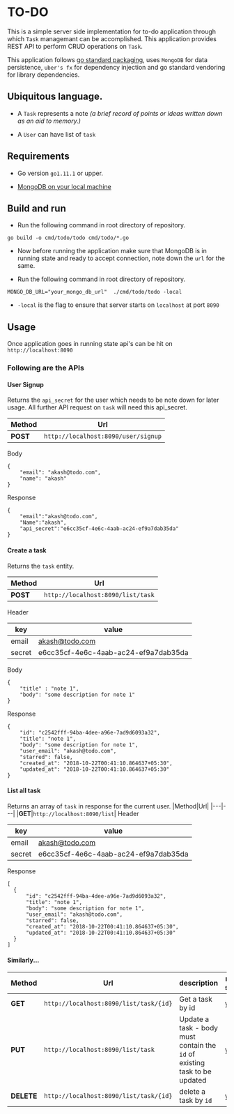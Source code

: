 # TO-DO

This is a simple server side implementation for to-do application through which `Task` managemant can be accomplished. This application provides REST API to perform CRUD operations on `Task`.

This application follows [go standard packaging](https://github.com/golang-standards/project-layout), 
uses `MongoDB` for data persistence, `uber's fx` for dependency injection and go standard vendoring for library dependencies.

## Ubiquitous language.

- A `Task` represents a note *(a brief record of points or ideas written down as an aid to memory.)*

- A `User` can have list of `task`

## Requirements

- Go version `go1.11.1` or upper.

- [MongoDB on your local machine](https://docs.mongodb.com/manual/installation/)


## Build and run


- Run the following command in root directory of repository.
```
go build -o cmd/todo/todo cmd/todo/*.go
```

- Now before running the application make sure that MongoDB is in running state and ready to accept connection, note down the `url` for the same.

- Run the following command in root directory of repository.
```
MONGO_DB_URL="your_mongo_db_url"  ./cmd/todo/todo -local
```
 - `-local` is the flag to ensure that server starts on `localhost` at port `8090`


## Usage
Once application goes in running state api's  can be hit on `http://localhost:8090`

### Following are the APIs

#### User Signup
Returns the `api_secret` for the user which needs to be note down for later usage. All further API request on `task` will need this api_secret.

|Method|Url|
|---|---|
|**POST**|`http://localhost:8090/user/signup`|

Body 
```
{
    "email": "akash@todo.com",
    "name": "akash"
}
```
Response

```
{
    "email":"akash@todo.com",
    "Name":"akash",
    "api_secret":"e6cc35cf-4e6c-4aab-ac24-ef9a7dab35da"
}
```

#### Create a task
Returns the `task` entity.

|Method|Url|
|---|---|
|**POST**|`http://localhost:8090/list/task`|


Header

|key|value|
|---|---|
|email|akash@todo.com|
|secret|e6cc35cf-4e6c-4aab-ac24-ef9a7dab35da|


Body
```
{
    "title" : "note 1",
    "body": "some description for note 1"
}
```

Response
```
{
    "id": "c2542fff-94ba-4dee-a96e-7ad9d6093a32",
    "title": "note 1",
    "body": "some description for note 1",
    "user_email": "akash@todo.com",
    "starred": false,
    "created_at": "2018-10-22T00:41:10.864637+05:30",
    "updated_at": "2018-10-22T00:41:10.864637+05:30"
}
```
#### List all task
Returns an array of `task` in response for the current user.
|Method|Url|
|---|---|
|**GET**|`http://localhost:8090/list`|
Header

|key|value|
|---|---|
|email|akash@todo.com|
|secret|e6cc35cf-4e6c-4aab-ac24-ef9a7dab35da|

Response
```
[
  {
      "id": "c2542fff-94ba-4dee-a96e-7ad9d6093a32",
      "title": "note 1",
      "body": "some description for note 1",
      "user_email": "akash@todo.com",
      "starred": false,
      "created_at": "2018-10-22T00:41:10.864637+05:30",
      "updated_at": "2018-10-22T00:41:10.864637+05:30"
  }
]
```

#### Similarly...

|Method|Url|description|needs secret|
|---|---|---|---|
|**GET**|`http://localhost:8090/list/task/{id}`|Get a task by id|yes|
|**PUT**|`http://localhost:8090/list/task`|Update a task - body must contain the `id` of existing task to be updated|yes|
|**DELETE**|`http://localhost:8090/list/task/{id}`|delete a task by `id`|yes|
